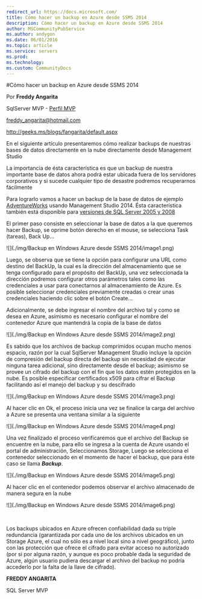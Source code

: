 ```yaml
---
redirect_url: https://docs.microsoft.com/
title: Cómo hacer un backup en Azure desde SSMS 2014
description: Cómo hacer un backup en Azure desde SSMS 2014
author: MSCommunityPubService
ms.author: andygon
ms.date: 06/01/2016
ms.topic: article
ms.service: servers
ms.prod: 
ms.technology:
ms.custom: CommunityDocs
---
```


#Cómo hacer un backup en Azure desde SSMS 2014



Por **Freddy Angarita**

SqlServer MVP - [Perfil MVP](https://mvp.support.microsoft.com/es-es/mvp/Freddy%20Leandro%20Angarita%20Castellanos-4028407)

<freddy_angarita@hotmail.com>

<http://geeks.ms/blogs/fangarita/default.aspx>



En el siguiente artículo presentaremos cómo realizar backups de nuestras
bases de datos directamente en la nube directamente desde Management
Studio

La importancia de ésta característica es que un backup de nuestra
importante base de datos ahora podrá estar ubicada fuera de los
servidores corporativos y si sucede cualquier tipo de desastre podremos
recuperarnos fácilmente

Para lograrlo vamos a hacer un backup de la base de datos de ejemplo
[AdventureWorks](http://msftdbprodsamples.codeplex.com/releases/view/55330) usando
Management Studio 2014. Ésta característica también está disponible para
[versiones de SQL Server 2005 y
2008](http://www.microsoft.com/en-us/download/details.aspx?id=40740)

El primer paso consiste en seleccionar la base de datos a la que
queremos hacer Backup, se oprime botón derecho en el mouse, se
selecciona Task (tareas), Back Up...

![](./img/Backup en Windows Azure desde SSMS 2014/image1.png)

Luego, se observa que se tiene la opción para configurar una URL como
destino del BackUp, la cual es la dirección del almacenamiento que se
tenga configurado para el propósito del BackUp, una vez seleccionada la
dirección podremos configurar otros parámetros tales como las
credenciales a usar para conectarnos al almacenamiento de Azure. Es
posible seleccionar credenciales previamente creadas o crear unas
credenciales haciendo clic sobre el botón Create... 

Adicionalmente, se debe ingresar el nombre del archivo tal y como se
desea en Azure, asimismo es necesario configurar el nombre del
contenedor Azure que mantendrá la copia de la base de datos

![](./img/Backup en Windows Azure desde SSMS 2014/image2.png)

Es sabido que los archivos de backup comprimidos ocupan mucho menos
espacio, razón por la cual SqlServer Management Studio incluye la opción
de compresión del backup directa del backup sin necesidad de ejecutar
ninguna tarea adicional, sino directamente desde el backup; asimismo se
provee un cifrado del backup con el fin que los datos estén protegidos
en la nube. Es posible especificar certificados x509 para cifrar el
Backup facilitando así el manejo del backup y su descifrado

![](./img/Backup en Windows Azure desde SSMS 2014/image3.png)

Al hacer clic en Ok, el proceso inicia una vez se finalice la carga del
archivo a Azure se presenta una ventana similar a la siguiente

![](./img/Backup en Windows Azure desde SSMS 2014/image4.png)

Una vez finalizado el proceso verificaremos que el archivo del Backup se
encuentre en la nube, para ello se ingresa a la cuenta de Azure usando
el portal de administración, Seleccionamos Storage, Luego se selecciona
el contenedor seleccionado en el momento de hacer el backup, que para
éste caso se llama ***Backup***. 

![](./img/Backup en Windows Azure desde SSMS 2014/image5.png)

Al hacer clic en el contenedor podemos observar el archivo almacenado de
manera segura en la nube

![](./img/Backup en Windows Azure desde SSMS 2014/image6.png)

 

Los backups ubicados en Azure ofrecen confiabilidad dada su triple
redundancia (garantizada por cada uno de los archivos ubicados en un
Storage Azure, el cual no sólo es a nivel local sino a nivel
geográfico), junto con las protección que ofrece el cifrado para evitar
acceso no autorizado (por si por alguna razón, y aunque es poco probable
dada la seguridad de Azure, algún usuario pudiera descargar el archivo
del backup no podría accederlo por la falta de la llave de cifrado).

**FREDDY ANGARITA**

SQL Server MVP




